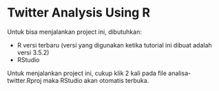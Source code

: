 # Twitter Analysis Using R

Untuk bisa menjalankan project ini, dibutuhkan:

- R versi terbaru (versi yang digunakan ketika tutorial ini dibuat adalah versi 3.5.2)
- RStudio

Untuk menjalankan project ini, cukup klik 2 kali pada file analisa-twitter.Rproj maka RStudio akan otomatis terbuka.